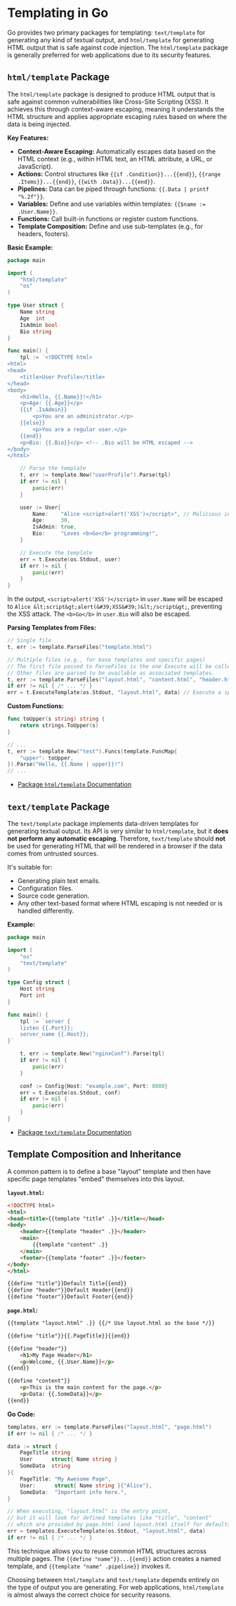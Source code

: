 # Templating in Go

Go provides two primary packages for templating: `text/template` for generating any kind of textual output, and `html/template` for generating HTML output that is safe against code injection. The `html/template` package is generally preferred for web applications due to its security features.

## `html/template` Package

The `html/template` package is designed to produce HTML output that is safe against common vulnerabilities like Cross-Site Scripting (XSS). It achieves this through context-aware escaping, meaning it understands the HTML structure and applies appropriate escaping rules based on where the data is being injected.

**Key Features:**
- **Context-Aware Escaping:** Automatically escapes data based on the HTML context (e.g., within HTML text, an HTML attribute, a URL, or JavaScript).
- **Actions:** Control structures like `{{if .Condition}}...{{end}}`, `{{range .Items}}...{{end}}`, `{{with .Data}}...{{end}}`.
- **Pipelines:** Data can be piped through functions: `{{.Data | printf "%.2f"}}`.
- **Variables:** Define and use variables within templates: `{{$name := .User.Name}}`.
- **Functions:** Call built-in functions or register custom functions.
- **Template Composition:** Define and use sub-templates (e.g., for headers, footers).

**Basic Example:**

```go
package main

import (
	"html/template"
	"os"
)

type User struct {
	Name string
	Age  int
    IsAdmin bool
    Bio string
}

func main() {
	tpl := `<!DOCTYPE html>
<html>
<head>
    <title>User Profile</title>
</head>
<body>
    <h1>Hello, {{.Name}}!</h1>
    <p>Age: {{.Age}}</p>
    {{if .IsAdmin}}
        <p>You are an administrator.</p>
    {{else}}
        <p>You are a regular user.</p>
    {{end}}
    <p>Bio: {{.Bio}}</p> <!-- .Bio will be HTML escaped -->
</body>
</html>`

	// Parse the template
	t, err := template.New("userProfile").Parse(tpl)
	if err != nil {
		panic(err)
	}

	user := User{
		Name:    "Alice <script>alert('XSS')</script>", // Malicious input
		Age:     30,
        IsAdmin: true,
        Bio:     "Loves <b>Go</b> programming!",
	}

	// Execute the template
	err = t.Execute(os.Stdout, user)
	if err != nil {
		panic(err)
	}
}
```
In the output, `<script>alert('XSS')</script>` in `user.Name` will be escaped to `Alice &lt;script&gt;alert(&#39;XSS&#39;)&lt;/script&gt;`, preventing the XSS attack. The `<b>Go</b>` in `user.Bio` will also be escaped.

**Parsing Templates from Files:**

```go
// Single file
t, err := template.ParseFiles("template.html")

// Multiple files (e.g., for base templates and specific pages)
// The first file passed to ParseFiles is the one Execute will be called on.
// Other files are parsed to be available as associated templates.
t, err := template.ParseFiles("layout.html", "content.html", "header.html")
if err != nil { /* ... */ }
err = t.ExecuteTemplate(os.Stdout, "layout.html", data) // Execute a specific named template
```

**Custom Functions:**

```go
func toUpper(s string) string {
    return strings.ToUpper(s)
}

// ...
t, err := template.New("test").Funcs(template.FuncMap{
    "upper": toUpper,
}).Parse("Hello, {{.Name | upper}}!")
// ...
```

- [Package `html/template` Documentation](https://pkg.go.dev/html/template)

## `text/template` Package

The `text/template` package implements data-driven templates for generating textual output. Its API is very similar to `html/template`, but it **does not perform any automatic escaping**. Therefore, `text/template` should **not** be used for generating HTML that will be rendered in a browser if the data comes from untrusted sources.

It's suitable for:
- Generating plain text emails.
- Configuration files.
- Source code generation.
- Any other text-based format where HTML escaping is not needed or is handled differently.

**Example:**

```go
package main

import (
	"os"
	"text/template"
)

type Config struct {
	Host string
	Port int
}

func main() {
	tpl := `server {
    listen {{.Port}};
    server_name {{.Host}};
}`

	t, err := template.New("nginxConf").Parse(tpl)
	if err != nil {
		panic(err)
	}

	conf := Config{Host: "example.com", Port: 8080}
	err = t.Execute(os.Stdout, conf)
	if err != nil {
		panic(err)
	}
}
```

- [Package `text/template` Documentation](https://pkg.go.dev/text/template)

## Template Composition and Inheritance

A common pattern is to define a base "layout" template and then have specific page templates "embed" themselves into this layout.

**`layout.html`:**
```html
<!DOCTYPE html>
<html>
<head><title>{{template "title" .}}</title></head>
<body>
    <header>{{template "header" .}}</header>
    <main>
        {{template "content" .}}
    </main>
    <footer>{{template "footer" .}}</footer>
</body>
</html>

{{define "title"}}Default Title{{end}}
{{define "header"}}Default Header{{end}}
{{define "footer"}}Default Footer{{end}}
```

**`page.html`:**
```html
{{template "layout.html" .}} {{/* Use layout.html as the base */}}

{{define "title"}}{{.PageTitle}}{{end}}

{{define "header"}}
    <h1>My Page Header</h1>
    <p>Welcome, {{.User.Name}}</p>
{{end}}

{{define "content"}}
    <p>This is the main content for the page.</p>
    <p>Data: {{.SomeData}}</p>
{{end}}
```

**Go Code:**
```go
templates, err := template.ParseFiles("layout.html", "page.html")
if err != nil { /* ... */ }

data := struct {
    PageTitle string
    User      struct{ Name string }
    SomeData  string
}{
    PageTitle: "My Awesome Page",
    User:      struct{ Name string }{"Alice"},
    SomeData:  "Important info here.",
}

// When executing, "layout.html" is the entry point,
// but it will look for defined templates like "title", "content"
// which are provided by page.html (and layout.html itself for defaults).
err = templates.ExecuteTemplate(os.Stdout, "layout.html", data)
if err != nil { /* ... */ }
```
This technique allows you to reuse common HTML structures across multiple pages. The `{{define "name"}}...{{end}}` action creates a named template, and `{{template "name" .pipeline}}` invokes it.

Choosing between `html/template` and `text/template` depends entirely on the type of output you are generating. For web applications, `html/template` is almost always the correct choice for security reasons.
